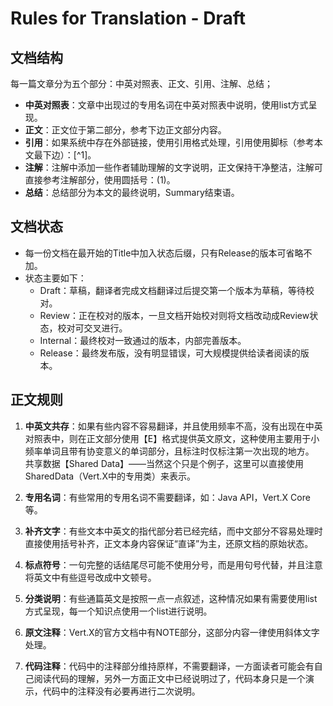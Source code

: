# Rules for Translation - Draft

## 文档结构

每一篇文章分为五个部分：中英对照表、正文、引用、注解、总结；

* **中英对照表**：文章中出现过的专用名词在中英对照表中说明，使用list方式呈现。
* **正文**：正文位于第二部分，参考下边正文部分内容。
* **引用**：如果系统中存在外部链接，使用引用格式处理，引用使用脚标（参考本文最下边）：[^1]。
* **注解**：注解中添加一些作者辅助理解的文字说明，正文保持干净整洁，注解可直接参考注解部分，使用圆括号：\(1\)。
* **总结**：总结部分为本文的最终说明，Summary结束语。

## 文档状态

* 每一份文档在最开始的Title中加入状态后缀，只有Release的版本可省略不加。
* 状态主要如下：
  * Draft：草稿，翻译者完成文档翻译过后提交第一个版本为草稿，等待校对。
  * Review：正在校对的版本，一旦文档开始校对则将文档改动成Review状态，校对可交叉进行。
  * Internal：最终校对一致通过的版本，内部完善版本。
  * Release：最终发布版，没有明显错误，可大规模提供给读者阅读的版本。

## 正文规则

1. **中英文共存**：如果有些内容不容易翻译，并且使用频率不高，没有出现在中英对照表中，则在正文部分使用【E】格式提供英文原文，这种使用主要用于小频率单词且带有协变意义的单词部分，且标注时仅标注第一次出现的地方。  
   共享数据【Shared Data】——当然这个只是个例子，这里可以直接使用SharedData（Vert.X中的专用类）来表示。

2. **专用名词**：有些常用的专用名词不需要翻译，如：Java API，Vert.X Core等。

3. **补齐文字**：有些文本中英文的指代部分若已经完结，而中文部分不容易处理时直接使用括号补齐，正文本身内容保证“直译”为主，还原文档的原始状态。

4. **标点符号**：一句完整的话结尾尽可能不使用分号，而是用句号代替，并且注意将英文中有些逗号改成中文顿号。

5. **分类说明**：有些通篇英文是按照一点一点叙述，这种情况如果有需要使用list方式呈现，每一个知识点使用一个list进行说明。

6. **原文注释**：Vert.X的官方文档中有NOTE部分，这部分内容一律使用斜体文字处理。

7. **代码注释**：代码中的注释部分维持原样，不需要翻译，一方面读者可能会有自己阅读代码的理解，另外一方面正文中已经说明过了，代码本身只是一个演示，代码中的注释没有必要再进行二次说明。



